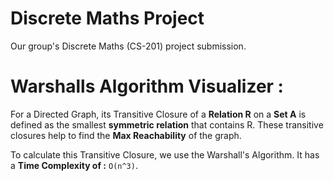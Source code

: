 # Discrete Maths Project
Our group's Discrete Maths (CS-201) project submission. 

# Warshalls Algorithm Visualizer : 

For a Directed Graph, its Transitive Closure of a **Relation R** on a **Set A** is defined as the smallest **symmetric relation** that contains R. These transitive closures help to find the **Max Reachability** of the graph.

To calculate this Transitive Closure, we use the Warshall's Algorithm. It has a **Time Complexity of :** `O(n^3)`.
